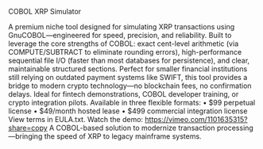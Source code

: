COBOL XRP Simulator

A premium niche tool designed for simulating XRP transactions using GnuCOBOL—engineered for speed, precision, and reliability. Built to leverage the core strengths of COBOL: exact cent-level arithmetic (via COMPUTE/SUBTRACT to eliminate rounding errors), high-performance sequential file I/O (faster than most databases for persistence), and clear, maintainable structured sections.
Perfect for smaller financial institutions still relying on outdated payment systems like SWIFT, this tool provides a bridge to modern crypto technology—no blockchain fees, no confirmation delays. Ideal for fintech demonstrations, COBOL developer training, or crypto integration pilots.
Available in three flexible formats:
• $99 perpetual license
• $49/month hosted lease
• $499 commercial integration license
View terms in EULA.txt.
Watch the demo: https://vimeo.com/1101635315?share=copy
A COBOL-based solution to modernize transaction processing—bringing the speed of XRP to legacy mainframe systems.
